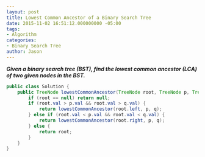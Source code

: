 ```yaml
---
layout: post
title: Lowest Common Ancestor of a Binary Search Tree
date: 2015-11-02 16:51:12.000000000 -05:00
tags:
- Algorithm
categories:
- Binary Search Tree
author: Jason
---
```

<p><strong><em>Given a binary search tree (BST), find the lowest common ancestor (LCA) of two given nodes in the BST.</em></strong></p>


``` java
public class Solution {
    public TreeNode lowestCommonAncestor(TreeNode root, TreeNode p, TreeNode q) {
        if (root == null) return null;
        if (root.val > p.val && root.val > q.val) {
            return lowestCommonAncestor(root.left, p, q);
        } else if (root.val < p.val && root.val < q.val) {
            return lowestCommonAncestor(root.right, p, q);
        } else {
            return root;
        }
    }
}
```
